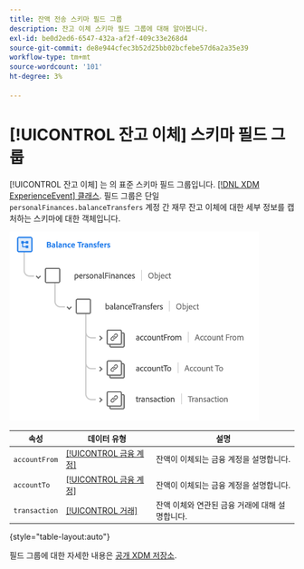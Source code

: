 ```yaml
---
title: 잔액 전송 스키마 필드 그룹
description: 잔고 이체 스키마 필드 그룹에 대해 알아봅니다.
exl-id: be0d2ed6-6547-432a-af2f-409c33e268d4
source-git-commit: de8e944cfec3b52d25bb02bcfebe57d6a2a35e39
workflow-type: tm+mt
source-wordcount: '101'
ht-degree: 3%

---
```


# [!UICONTROL 잔고 이체] 스키마 필드 그룹

[!UICONTROL 잔고 이체] 는 의 표준 스키마 필드 그룹입니다. [[!DNL XDM ExperienceEvent] 클래스](../../classes/experienceevent.md). 필드 그룹은 단일 `personalFinances.balanceTransfers` 계정 간 재무 잔고 이체에 대한 세부 정보를 캡처하는 스키마에 대한 객체입니다.

![](../../images/field-groups/balance-transfers.png)

| 속성 | 데이터 유형 | 설명 |
| --- | --- | --- |
| `accountFrom` | [[!UICONTROL 금융 계정]](../../data-types/financial-account.md) | 잔액이 이체되는 금융 계정을 설명합니다. |
| `accountTo` | [[!UICONTROL 금융 계정]](../../data-types/financial-account.md) | 잔액이 이체되는 금융 계정을 설명합니다. |
| `transaction` | [[!UICONTROL 거래]](../../data-types/transaction.md) | 잔액 이체와 연관된 금융 거래에 대해 설명합니다. |

{style="table-layout:auto"}

필드 그룹에 대한 자세한 내용은 [공개 XDM 저장소](https://github.com/adobe/xdm/blob/master/docs/reference/fieldgroups/experience-event/industry-verticals/experienceevent-balance-transfers.schema.json).
